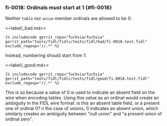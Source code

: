 ### fi-0018: Ordinals must start at 1 {#fi-0018}

Neither `table` nor `union` member ordinals are allowed to be 0:

<<label/_bad.md>>

```fidl
{% includecode gerrit_repo="fuchsia/fuchsia" gerrit_path="tools/fidl/fidlc/tests/fidl/bad/fi-0018.test.fidl" exclude_regexp="//.*" %}
```

Instead, numbering should start from 1:

<<label/_good.md>>

```fidl
{% includecode gerrit_repo="fuchsia/fuchsia" gerrit_path="tools/fidl/fidlc/tests/fidl/good/fi-0018.test.fidl" exclude_regexp="//.*" %}
```

This is so because a value of 0 is used to indicate an absent field on the wire
when encoding tables. Using this value as an ordinal would create an ambiguity
in the FIDL wire format: is this an absent table field, or a present one of
ordinal 0? n the case of unions, 0 indicates an absent union, which similarly
creates an ambiguity between "null union" and "a present union of ordinal zero".
